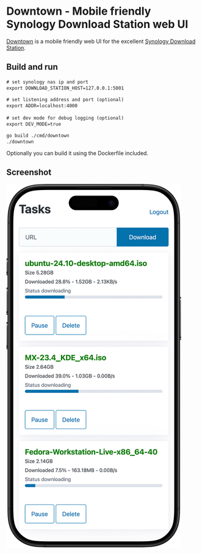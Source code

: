 # Downtown - Mobile friendly Synology Download Station web UI

[Downtown](https://github.com/lazydevorg/downtown) is a mobile friendly web UI for the excellent
[Synology Download Station](https://www.synology.com/en-us/dsm/packages/DownloadStation).

## Build and run

```shell
# set synology nas ip and port
export DOWNLOAD_STATION_HOST=127.0.0.1:5001
```

```shell
# set listening address and port (optional)
export ADDR=localhost:4000

# set dev mode for debug logging (optional)
export DEV_MODE=true
```

```shell
go build ./cmd/downtown
./downtown
```

Optionally you can build it using the Dockerfile included.

## Screenshot

![Screenshot](docs/screenshot.png)
